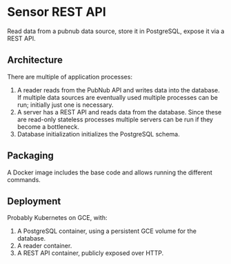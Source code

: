 # Sensor REST API

Read data from a pubnub data source, store it in PostgreSQL, expose it via a REST API.


## Architecture

There are multiple of application processes:

1. A reader reads from the PubNub API and writes data into the database.
   If multiple data sources are eventually used multiple processes can be run; initially just one is necessary.
2. A server has a REST API and reads data from the database.
   Since these are read-only stateless processes multiple servers can be run if they become a bottleneck.
3. Database initialization initializes the PostgreSQL schema.


## Packaging

A Docker image includes the base code and allows running the different commands.


## Deployment

Probably Kubernetes on GCE, with:

1. A PostgreSQL container, using a persistent GCE volume for the database.
2. A reader container.
3. A REST API container, publicly exposed over HTTP.
